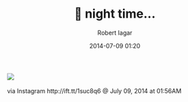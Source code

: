﻿---
layout: post
title: 🌃 night time... #nofilter
date: 2014-07-09 01:20
author: "Robert Iagar"
comments: true
tags: [Day to day, IFTTT, Instagram]
---
<div><img src='http://robertiagar.files.wordpress.com/2014/07/10e49-10454207_1470377049870911_1728287427_n.jpg' /><br /><br /><div>via Instagram http://ift.tt/1suc8q6 @ July 09, 2014 at 01:56AM</div><br /></div>
